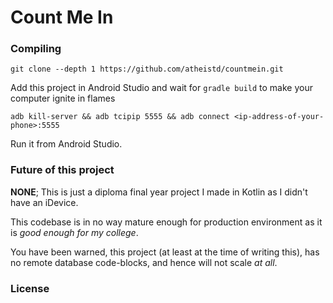 # Count Me In

### Compiling

`git clone --depth 1 https://github.com/atheistd/countmein.git`

Add this project in Android Studio and wait for `gradle build` to make your computer ignite in flames

`adb kill-server && adb tcipip 5555 && adb connect <ip-address-of-your-phone>:5555`

Run it from Android Studio.



### Future of this project

**NONE**; This is just a diploma final year project I made in Kotlin as I didn't have an iDevice.

This codebase is in no way mature enough for production environment
as it is *good enough for my college*.

You have been warned, this project (at least at the time of writing this),
has no remote database code-blocks, and hence will not scale *at all*.


### License
